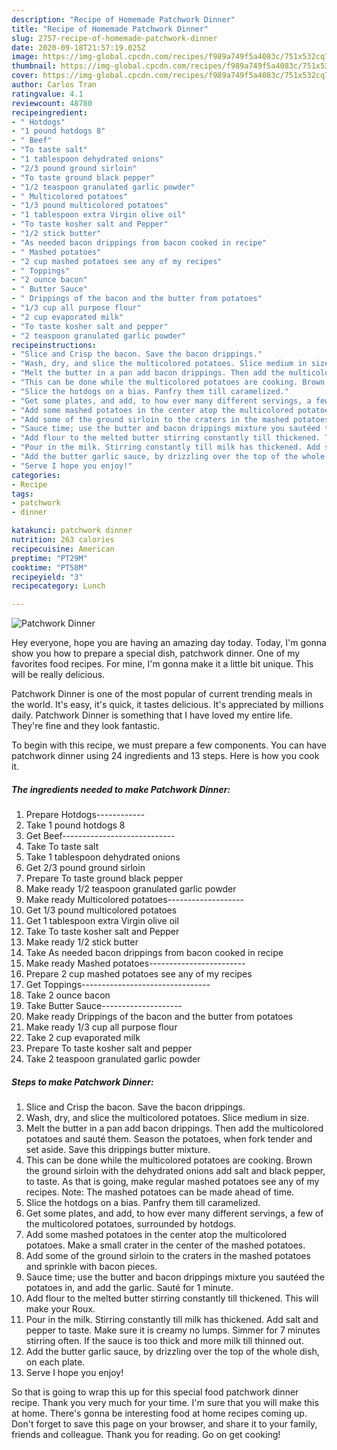 ```yaml
---
description: "Recipe of Homemade Patchwork Dinner"
title: "Recipe of Homemade Patchwork Dinner"
slug: 2757-recipe-of-homemade-patchwork-dinner
date: 2020-09-18T21:57:19.025Z
image: https://img-global.cpcdn.com/recipes/f989a749f5a4083c/751x532cq70/patchwork-dinner-recipe-main-photo.jpg
thumbnail: https://img-global.cpcdn.com/recipes/f989a749f5a4083c/751x532cq70/patchwork-dinner-recipe-main-photo.jpg
cover: https://img-global.cpcdn.com/recipes/f989a749f5a4083c/751x532cq70/patchwork-dinner-recipe-main-photo.jpg
author: Carlos Tran
ratingvalue: 4.1
reviewcount: 48780
recipeingredient:
- " Hotdogs"
- "1 pound hotdogs 8"
- " Beef"
- "To taste salt"
- "1 tablespoon dehydrated onions"
- "2/3 pound ground sirloin"
- "To taste ground black pepper"
- "1/2 teaspoon granulated garlic powder"
- " Multicolored potatoes"
- "1/3 pound multicolored potatoes"
- "1 tablespoon extra Virgin olive oil"
- "To taste kosher salt and Pepper"
- "1/2 stick butter"
- "As needed bacon drippings from bacon cooked in recipe"
- " Mashed potatoes"
- "2 cup mashed potatoes see any of my recipes"
- " Toppings"
- "2 ounce bacon"
- " Butter Sauce"
- " Drippings of the bacon and the butter from potatoes"
- "1/3 cup all purpose flour"
- "2 cup evaporated milk"
- "To taste kosher salt and pepper"
- "2 teaspoon granulated garlic powder"
recipeinstructions:
- "Slice and Crisp the bacon. Save the bacon drippings."
- "Wash, dry, and slice the multicolored potatoes. Slice medium in size."
- "Melt the butter in a pan add bacon drippings. Then add the multicolored potatoes and sauté them. Season the potatoes, when fork tender and set aside. Save this drippings butter mixture."
- "This can be done while the multicolored potatoes are cooking. Brown the ground sirloin with the dehydrated onions add salt and black pepper, to taste. As that is going, make regular mashed potatoes see any of my recipes. Note: The mashed potatoes can be made ahead of time."
- "Slice the hotdogs on a bias. Panfry them till caramelized."
- "Get some plates, and add, to how ever many different servings, a few of the multicolored potatoes, surrounded by hotdogs."
- "Add some mashed potatoes in the center atop the multicolored potatoes. Make a small crater in the center of the mashed potatoes."
- "Add some of the ground sirloin to the craters in the mashed potatoes and sprinkle with bacon pieces."
- "Sauce time; use the butter and bacon drippings mixture you sautéed the potatoes in, and add the garlic. Sauté for 1 minute."
- "Add flour to the melted butter stirring constantly till thickened. This will make your Roux."
- "Pour in the milk. Stirring constantly till milk has thickened. Add salt and pepper to taste. Make sure it is creamy no lumps. Simmer for 7 minutes stirring often. If the sauce is too thick and more milk till thinned out."
- "Add the butter garlic sauce, by drizzling over the top of the whole dish, on each plate."
- "Serve I hope you enjoy!"
categories:
- Recipe
tags:
- patchwork
- dinner

katakunci: patchwork dinner 
nutrition: 263 calories
recipecuisine: American
preptime: "PT29M"
cooktime: "PT58M"
recipeyield: "3"
recipecategory: Lunch

---
```



![Patchwork Dinner](https://img-global.cpcdn.com/recipes/f989a749f5a4083c/751x532cq70/patchwork-dinner-recipe-main-photo.jpg)

Hey everyone, hope you are having an amazing day today. Today, I'm gonna show you how to prepare a special dish, patchwork dinner. One of my favorites food recipes. For mine, I'm gonna make it a little bit unique. This will be really delicious.

Patchwork Dinner is one of the most popular of current trending meals in the world. It's easy, it's quick, it tastes delicious. It's appreciated by millions daily. Patchwork Dinner is something that I have loved my entire life. They're fine and they look fantastic.




To begin with this recipe, we must prepare a few components. You can have patchwork dinner using 24 ingredients and 13 steps. Here is how you cook it.

<!--inarticleads1-->

##### The ingredients needed to make Patchwork Dinner:

1. Prepare  Hotdogs------------
1. Take 1 pound hotdogs 8
1. Get  Beef----------------------------
1. Take To taste salt
1. Take 1 tablespoon dehydrated onions
1. Get 2/3 pound ground sirloin
1. Prepare To taste ground black pepper
1. Make ready 1/2 teaspoon granulated garlic powder
1. Make ready  Multicolored potatoes-------------------
1. Get 1/3 pound multicolored potatoes
1. Get 1 tablespoon extra Virgin olive oil
1. Take To taste kosher salt and Pepper
1. Make ready 1/2 stick butter
1. Take As needed bacon drippings from bacon cooked in recipe
1. Make ready  Mashed potatoes------------------------
1. Prepare 2 cup mashed potatoes see any of my recipes
1. Get  Toppings--------------------------------
1. Take 2 ounce bacon
1. Take  Butter Sauce--------------------
1. Make ready  Drippings of the bacon and the butter from potatoes
1. Make ready 1/3 cup all purpose flour
1. Take 2 cup evaporated milk
1. Prepare To taste kosher salt and pepper
1. Take 2 teaspoon granulated garlic powder




<!--inarticleads2-->

##### Steps to make Patchwork Dinner:

1. Slice and Crisp the bacon. Save the bacon drippings.
1. Wash, dry, and slice the multicolored potatoes. Slice medium in size.
1. Melt the butter in a pan add bacon drippings. Then add the multicolored potatoes and sauté them. Season the potatoes, when fork tender and set aside. Save this drippings butter mixture.
1. This can be done while the multicolored potatoes are cooking. Brown the ground sirloin with the dehydrated onions add salt and black pepper, to taste. As that is going, make regular mashed potatoes see any of my recipes. Note: The mashed potatoes can be made ahead of time.
1. Slice the hotdogs on a bias. Panfry them till caramelized.
1. Get some plates, and add, to how ever many different servings, a few of the multicolored potatoes, surrounded by hotdogs.
1. Add some mashed potatoes in the center atop the multicolored potatoes. Make a small crater in the center of the mashed potatoes.
1. Add some of the ground sirloin to the craters in the mashed potatoes and sprinkle with bacon pieces.
1. Sauce time; use the butter and bacon drippings mixture you sautéed the potatoes in, and add the garlic. Sauté for 1 minute.
1. Add flour to the melted butter stirring constantly till thickened. This will make your Roux.
1. Pour in the milk. Stirring constantly till milk has thickened. Add salt and pepper to taste. Make sure it is creamy no lumps. Simmer for 7 minutes stirring often. If the sauce is too thick and more milk till thinned out.
1. Add the butter garlic sauce, by drizzling over the top of the whole dish, on each plate.
1. Serve I hope you enjoy!




So that is going to wrap this up for this special food patchwork dinner recipe. Thank you very much for your time. I'm sure that you will make this at home. There's gonna be interesting food at home recipes coming up. Don't forget to save this page on your browser, and share it to your family, friends and colleague. Thank you for reading. Go on get cooking!
